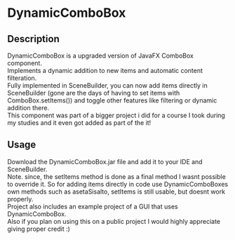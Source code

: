 # DynamicComboBox

## Description
DynamicComboBox is a upgraded version of JavaFX ComboBox component. <br />
Implements a dynamic addition to new items and automatic content filteration. <br /> 
Fully implemented in SceneBuilder, you can now add items directly in SceneBuilder (gone are the days of having to set items with ComboBox.setItems()) and toggle other features like filtering or dynamic addition there. <br />
This component was part of a bigger project i did for a course I took during my studies and it even got added as part of the it! 

## Usage
Download the DynamicComboBox.jar file and add it to your IDE and SceneBuilder. <br />
Note. since, the setItems method is done as a final method I wasnt possible to override it. So for adding items directly in code use DynamicComboBoxes own methods
such as asetaSisalto, setItems is still usable, but doesnt work properly. <br />
Project also includes an example project of a GUI that uses DynamicComboBox. <br />
Also if you plan on using this on a public project I would highly appreciate giving proper credit :)
